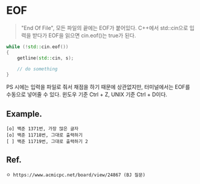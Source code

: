 # EOF

> "End Of File", 모든 파일의 끝에는 EOF가 붙어있다. C++에서 std::cin으로 입력을 받다가 EOF을 읽으면 cin.eof()는 true가 된다.

```cpp
while (!std::cin.eof())
{
	getline(std::cin, s);
	
	// do something
}
```

PS 시에는 입력을 파일로 줘서 채점을 하기 때문에 상관없지만, 터미널에서는 EOF를 수동으로 넣어줄 수 있다. 윈도우 기준 Ctrl + Z, UNIX 기준 Ctrl + D이다.

## Example.
~~~
[o] 백준 1371번, 가장 많은 글자
[o] 백준 11718번, 그대로 출력하기
[ ] 백준 11719번, 그대로 출력하기 2
~~~

## Ref.
~~~
ㅇ https://www.acmicpc.net/board/view/24867 (BJ 질문)
~~~
